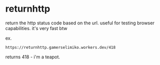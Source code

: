 # returnhttp
return the http status code based on the url. useful for testing browser capabilities. it's very fast btw

ex.
```
https://returnhttp.gamerselimiko.workers.dev/418
```
returns 418 - i'm a teapot.
